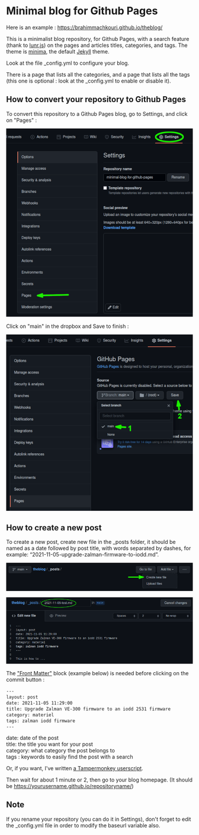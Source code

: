 # Minimal blog for Github Pages

Here is an example : https://brahimmachkouri.github.io/theblog/

This is a minimalist blog repository, for Github Pages, with a search feature (thank to [lunr.js](https://lunrjs.com/)) on the pages and articles titles, categories, and tags. The theme is [minima](https://github.com/jekyll/minima), the default [Jekyll](https://jekyllrb.com/) theme.

Look at the file _config.yml to configure your blog.

There is a page that lists all the categories, and a page that lists all the tags (this one is optional : look at the _config.yml to enable or disable it).

## How to convert your repository to Github Pages

To convert this repository to a Github Pages blog, go to Settings, and click on "Pages" :

![image](https://raw.githubusercontent.com/brahimmachkouri/images/main/settings.png)

Click on "main" in the dropbox and Save to finish :

![image](https://raw.githubusercontent.com/brahimmachkouri/images/main/settings_ghpages2.png)

## How to create a new post

To create a new post, create new file in the _posts folder, it should be named as a date followed by post title, with words separated by dashes, for example: “2021-11-05-upgrade-zalman-firmware-to-iodd.md”.

![image](https://raw.githubusercontent.com/brahimmachkouri/images/main/gh_create_new_file.png)

![image](https://raw.githubusercontent.com/brahimmachkouri/images/main/gh_create_new_file2.png)

The ["Front Matter"](https://jekyllrb.com/docs/front-matter/) block (example below) is needed before clicking on the commit button :
```
---
layout: post
date: 2021-11-05 11:29:00
title: Upgrade Zalman VE-300 firmware to an iodd 2531 firmware
category: materiel
tags: zalman iodd firmware
---
```
date: date of the post\
title: the title you want for your post \
category: what category the post belongs to \
tags : keywords to easily find the post with a search

Or, if you want, I've written [a Tampermonkey userscript](https://gist.github.com/brahimmachkouri/8d84843c66fcc340b195fc2778df5d01).

Then wait for about 1 minute or 2, then go to your blog homepage. (It should be https://yourusername.github.io/repositoryname/)

## Note

If you rename your repository (you can do it in Settings), don't forget to edit the _config.yml file in order to modify the baseurl variable also.
